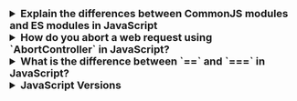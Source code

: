 <details >
 <summary style="font-size: large; font-weight: bold">Explain the differences between CommonJS modules and ES modules in JavaScript
</summary>


## TL;DR

In JavaScript, modules are reusable pieces of code that encapsulate functionality, making it easier to manage, maintain, and structure your applications. Modules allow you to break down your code into smaller, manageable parts, each with its own scope.

**CommonJS** is an older module system that was initially designed for server-side JavaScript development with Node.js. It uses the `require()` function to load modules and the `module.exports` or `exports` object to define the exports of a module.

```js
// my-module.js
const value = 42;
module.exports = { value };

// main.js
const myModule = require('./my-module.js');
console.log(myModule.value); // 42
```

**ES Modules** (ECMAScript Modules) are the standardized module system introduced in ES6 (ECMAScript 2015). They use the `import` and `export` statements to handle module dependencies.

```js
// my-module.js
export const value = 42;

// main.js
import { value } from './my-module.js';
console.log(value); // 42
```

**CommonJS vs ES modules**

| Feature | CommonJS | ES modules |
| --- | --- | --- |
| Module Syntax | `require()` for importing `module.exports` for exporting | `import` for importing `export` for exporting |
| Environment | Primarily used in Node.js for server-side development | Designed for both browser and server-side JavaScript (Node.js) |
| Loading | Synchronous loading of modules | Asynchronous loading of modules |
| Structure | Dynamic imports, can be conditionally called | Static imports/exports at the top level |
| File extensions | `.js` (default) | `.mjs` or `.js` (with `type: "module"` in `package.json`) |
| Browser support | Not natively supported in browsers | Natively supported in modern browsers |
| Optimization | Limited optimization due to dynamic nature | Allows for optimizations like tree-shaking due to static structure |
| Compatibility | Widely used in existing Node.js codebases and libraries | Newer standard, but gaining adoption in modern projects |

---

## Modules in Javascript

Modules in JavaScript are a way to organize and encapsulate code into reusable and maintainable units. They allow developers to break down their codebase into smaller, self-contained pieces, promoting code reuse, separation of concerns, and better organization. There are two main module systems in JavaScript: CommonJS and ES modules.

### CommonJS

CommonJS is an older module system that was initially designed for server-side JavaScript development with Node.js. It uses the require function to load modules and the `module.exports` or `exports` object to define the exports of a module.

- **Syntax**: Modules are included using `require()` and exported using `module.exports`.
- **Environment**: Primarily used in `Node.js`.
- **Execution**: Modules are loaded synchronously.
- Modules are loaded dynamically at runtime.

```js
// my-module.js
const value = 42;
module.exports = { value };

// main.js
const myModule = require('./my-module.js');
console.log(myModule.value); // 42
```

### ES Modules

ES Modules (ECMAScript Modules) are the standardized module system introduced in ES6 (ECMAScript 2015). They use the `import` and `export` statements to handle module dependencies.

- **Syntax**: Modules are imported using `import` and exported using `export`.
- **Environment**: Can be used in both browser environments and Node.js (with certain configurations).
- **Execution**: Modules are loaded asynchronously.
- **Support**: Introduced in ES2015, now widely supported in modern browsers and Node.js.
- Modules are loaded statically at compile-time.
- Enables better performance due to static analysis and tree-shaking.

```js
// my-module.js
export const value = 42;

// main.js
import { value } from './my-module.js';
console.log(value); // 42
```

---
</details>





<details >
<summary style="font-size: large; font-weight: bold">How do you abort a web request using `AbortController` in JavaScript?</summary>


## TL;DR

`AbortController` is used to cancel ongoing asynchronous operations like fetch requests.

```js
const controller = new AbortController();
const signal = controller.signal;

fetch('https://jsonplaceholder.typicode.com/todos/1', { signal })
  .then((response) => {
    // Handle response
  })
  .catch((error) => {
    if (error.name === 'AbortError') {
      console.log('Request aborted');
    } else {
      console.error('Error:', error);
    }
  });

// Call abort() to abort the request
controller.abort();
```

Aborting web requests is useful for:

- Canceling requests based on user actions.
- Prioritizing the latest requests in scenarios with multiple simultaneous requests.
- Canceling requests that are no longer needed, e.g. after the user has navigated away from the page.

---

## `AbortController`s

`AbortController` allows graceful cancelation of ongoing asynchronous operations like fetch requests. It offers a mechanism to signal to the underlying network layer that the request is no longer required, preventing unnecessary resource consumption and improving user experience.

## Using `AbortController`s

Using `AbortController`s involve the following steps:

1. **Create an `AbortController` instance**: Initialize an `AbortController` instance, which creates a signal that can be used to abort requests.
1. **Pass the signal to the request**: Pass the signal to the request, typically through the `signal` property in the request options.
1. **Abort the request**: Call the `abort()` method on the `AbortController` instance to cancel the ongoing request.

Here is an example of how to use `AbortController`s with the `fetch()` API:

```js
const controller = new AbortController();
const signal = controller.signal;

fetch('https://jsonplaceholder.typicode.com/todos/1', { signal })
  .then((response) => {
    // Handle response
  })
  .catch((error) => {
    if (error.name === 'AbortError') {
      console.log('Request aborted');
    } else {
      console.error('Error:', error);
    }
  });

// Call abort() to abort the request
controller.abort();
```

## Use cases

### Canceling a `fetch()` request on a user action

Cancel requests that take too long or are no longer relevant due to user interactions (e.g., user cancels uploading of a huge file).

```js
// HTML:
// <div>
//   <button id="cancel-button">Cancel upload</button>
// </div>

const controller = new AbortController();
const signal = controller.signal;

fetch('https://jsonplaceholder.typicode.com/todos/1', { signal })
  .then((response) => {
    // Handle successful response
  })
  .catch((error) => {
    if (error.name === 'AbortError') {
      console.log('Request canceled');
    } else {
      console.error('Network or other error:', error);
    }
  });

document.getElementById('cancel-button').addEventListener('click', () => {
  controller.abort();
});
```

When you click the "Cancel upload" button, in-flight request will be aborted.

### Prioritizing latest requests in a race condition

In scenarios where multiple requests are initiated for the same data, use `AbortController` to prioritize the latest request and abort earlier ones.

```js
let latestController = null; // Keeps track of the latest controller

function fetchData(url) {
  if (latestController) {
    latestController.abort(); // Abort any previous request
  }

  const controller = new AbortController();
  latestController = controller;
  const signal = controller.signal;

  fetch(url, { signal })
    .then((response) => {
      // Handle successful response
    })
    .catch((error) => {
      if (error.name === 'AbortError') {
        console.log('Request canceled');
      } else {
        console.error('Network or other error:', error);
      }
    });
}
```

In this example, when the `fetchData()` function is called multiple times triggering multiple fetch requests, `AbortController`s will cancel all the previous requests except the latest request. This is common in scenarios like type-ahead search or infinite scrolling, where new requests are triggered frequently.

### Canceling requests that are no longer needed

In situations where the user has navigated away from the page, aborting the request can prevent unnecessary operations (e.g. success callback handling), and freeing up resources by lowering the likelihood of memory leaks.

## Notes

- `AbortController`s is not `fetch()`-specific, it can be used to abort other asynchronous tasks as well.
- A singular `AbortContoller` instance can be reused or multiple async tasks and cancel all of them at once.
- Calling `abort()` on `AbortController`s does not send any notification or signal to the server. The server is unaware of the cancelation and will continue processing the request until it completes or times out.

## Further reading

- [AbortController | MDN](https://developer.mozilla.org/en-US/docs/Web/API/AbortController)
- [Fetch: Abort | Javascript.info](https://javascript.info/fetch-abort)


---
</details>


<details >
 <summary style="font-size: large; font-weight: bold">What is the difference between `==` and `===` in JavaScript?</summary>

![img.png](img.png)
https://justjavascript.com/learn/07-equality-of-values

https://www.greatfrontend.com/questions/quiz/what-is-the-difference-between-double-equal-and-triple-equal?practice=practice&tab=quiz

![img_1.png](img_1.png)
https://dorey.github.io/JavaScript-Equality-Table/

---
</details>



<details >
 <summary style="font-size: large; font-weight: bold">JavaScript Versions</summary>


- JavaScript was invented by Brendan Eich in 1995, and became an ECMA standard in 1997.

- ECMAScript is the official name of the language.

- ECMAScript versions have been abbreviated to ES1, ES2, ES3, ES5, and ES6.

- Since 2016, versions are named by year (ECMAScript 2016, 2017, 2018, 2019, 2020).
<table class="ws-table-all">
<tbody><tr>
<th>Ver</th>
<th>Official Name</th>
<th>Description</th>
</tr>
<tr>
<td>ES1</td>
<td>ECMAScript 1 (1997)</td><td>First edition</td>
</tr>
<tr>
<td>ES2</td>
<td>ECMAScript 2 (1998)</td><td>Editorial changes</td>
</tr>
<tr>
<td>ES3</td>
<td>ECMAScript 3 (1999)</td><td>Added regular expressions<br>
Added try/catch<br>
Added switch<br>
Added do-while</td>
</tr>
<tr>
<td>ES4</td>
<td>ECMAScript 4</td><td>Never released</td>
</tr>
<tr>
<td>ES5</td>
<td>ECMAScript 5 (2009)<br><br>
</td>
<td>
Added "strict mode"<br>
Added JSON support<br>
Added String.trim()<br>
Added Array.isArray()<br>
Added Array iteration methods<br>
Allows trailing commas for object literals<br>
</td>
</tr>
<tr>
<td>ES6</td>
<td>ECMAScript 2015<br><br>
<td>Added let and const<br>
Added default parameter values<br>
Added Array.find()<br>
Added Array.findIndex()<br>
</td>
</tr>
<tr>
<td></td>
<td>ECMAScript 2016<br><br>
<td>Added exponential operator (**)<br>
Added Array.includes()
</td>
</tr>
<tr>
<td></td>
<td>ECMAScript 2017<br><br>
</td><td>Added string padding<br>
Added Object.entries()<br>
Added Object.values()<br>
Added async functions<br>
Added shared memory<br>
Allows trailing commas for function parameters<br>
</td>
</tr>
<tr>
<td></td>
<td>ECMAScript 2018<br><br>
</td><td>
Added rest / spread properties<br>
Added asynchronous iteration<br>
Added Promise.finally()<br>
Additions to RegExp
</td>
</tr>
<tr>
<td></td>
<td>ECMAScript 2019<br><br>
</td><td>
String.trimStart()<br>
String.trimEnd()<br>
Array.flat()<br>
Object.fromEntries<br>
Optional catch binding
</td>
</tr>
<tr>
<td></td>
<td>ECMAScript 2020<br><br>
</td><td>
The Nullish Coalescing Operator (??)<br>
</td>
</tr>

</tbody></table>

---
</details>
